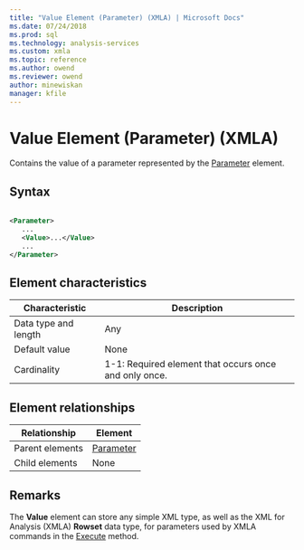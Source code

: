 ```yaml
---
title: "Value Element (Parameter) (XMLA) | Microsoft Docs"
ms.date: 07/24/2018
ms.prod: sql
ms.technology: analysis-services
ms.custom: xmla
ms.topic: reference
ms.author: owend
ms.reviewer: owend
author: minewiskan
manager: kfile
---
```

# Value Element (Parameter) (XMLA)

  Contains the value of a parameter represented by the [Parameter](../xml-elements-properties/parameter-element-xmla.md) element.  
  
## Syntax  
  
```xml  
  
<Parameter>  
   ...  
   <Value>...</Value>  
   ...  
</Parameter>  
```  
  
## Element characteristics  
  
|Characteristic|Description|  
|--------------------|-----------------|  
|Data type and length|Any|  
|Default value|None|  
|Cardinality|1-1: Required element that occurs once and only once.|  
  
## Element relationships  
  
|Relationship|Element|  
|------------------|-------------|  
|Parent elements|[Parameter](../xml-elements-properties/parameter-element-xmla.md)|  
|Child elements|None|  
  
## Remarks  
 The **Value** element can store any simple XML type, as well as the XML for Analysis (XMLA) **Rowset** data type, for parameters used by XMLA commands in the [Execute](../xml-elements-methods-execute.md) method.  
